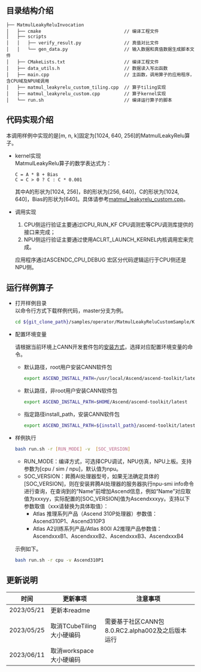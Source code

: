 ## 目录结构介绍
```
├── MatmulLeakyReluInvocation
│   ├── cmake                               // 编译工程文件
│   ├── scripts
│   │   ├── verify_result.py                // 真值对比文件
│   │   └── gen_data.py                     // 输入数据和真值数据生成脚本文件
│   ├── CMakeLists.txt                      // 编译工程文件
│   ├── data_utils.h                        // 数据读入写出函数
│   ├── main.cpp                            // 主函数，调用算子的应用程序，含CPU域及NPU域调用
│   ├── matmul_leakyrelu_custom_tiling.cpp  // 算子tiling实现
│   ├── matmul_leakyrelu_custom.cpp         // 算子kernel实现
│   └── run.sh                              // 编译运行算子的脚本
```
## 代码实现介绍
本调用样例中实现的是[m, n, k]固定为[1024, 640, 256]的MatmulLeakyRelu算子。
- kernel实现  
  MatmulLeakyRelu算子的数学表达式为：
  ```
  C = A * B + Bias
  C = C > 0 ? C : C * 0.001
  ```
  其中A的形状为[1024, 256]，B的形状为[256, 640]，C的形状为[1024, 640]，Bias的形状为[640]。具体请参考[matmul_leakyrelu_custom.cpp](./matmul_leakyrelu_custom.cpp)。

- 调用实现  
  1. CPU侧运行验证主要通过ICPU_RUN_KF CPU调测宏等CPU调测库提供的接口来完成；
  2. NPU侧运行验证主要通过使用ACLRT_LAUNCH_KERNEL内核调用宏来完成。

  应用程序通过ASCENDC_CPU_DEBUG 宏区分代码逻辑运行于CPU侧还是NPU侧。

## 运行样例算子
  - 打开样例目录   
    以命令行方式下载样例代码，master分支为例。
    ```bash
    cd ${git_clone_path}/samples/operator/MatmulLeakyReluCustomSample/KernelLaunch/MatmulLeakyReluInvocation
    ```
  - 配置环境变量

    请根据当前环境上CANN开发套件包的[安装方式](https://hiascend.com/document/redirect/CannCommunityInstSoftware)，选择对应配置环境变量的命令。
    - 默认路径，root用户安装CANN软件包
      ```bash
      export ASCEND_INSTALL_PATH=/usr/local/Ascend/ascend-toolkit/latest
      ```
    - 默认路径，非root用户安装CANN软件包
      ```bash
      export ASCEND_INSTALL_PATH=$HOME/Ascend/ascend-toolkit/latest
      ```
    - 指定路径install_path，安装CANN软件包
      ```bash
      export ASCEND_INSTALL_PATH=${install_path}/ascend-toolkit/latest
      ```

  - 样例执行

    ```bash
    bash run.sh -r [RUN_MODE] -v  [SOC_VERSION]
    ```
    - RUN_MODE：编译方式，可选择CPU调试，NPU仿真，NPU上板。支持参数为[cpu / sim / npu]，默认值为npu。
    - SOC_VERSION：昇腾AI处理器型号，如果无法确定具体的[SOC_VERSION]，则在安装昇腾AI处理器的服务器执行npu-smi info命令进行查询，在查询到的“Name”前增加Ascend信息，例如“Name”对应取值为xxxyy，实际配置的[SOC_VERSION]值为Ascendxxxyy。支持以下参数取值（xxx请替换为具体取值）：
      - Atlas 推理系列产品（Ascend 310P处理器）参数值：Ascend310P1、Ascend310P3
      - Atlas A2训练系列产品/Atlas 800I A2推理产品参数值：AscendxxxB1、AscendxxxB2、AscendxxxB3、AscendxxxB4

    示例如下。
    ```bash
    bash run.sh -r cpu -v Ascend310P1
    ```

## 更新说明
| 时间       | 更新事项     | 注意事项                                         |
| ---------- | ------------ | ------------------------------------------------ |
| 2023/05/21 | 更新本readme |                                                 |
| 2023/05/25 | 取消TCubeTiling大小硬编码 | 需要基于社区CANN包8.0.RC2.alpha002及之后版本运行 |
| 2023/06/11 | 取消workspace大小硬编码 |                                        |